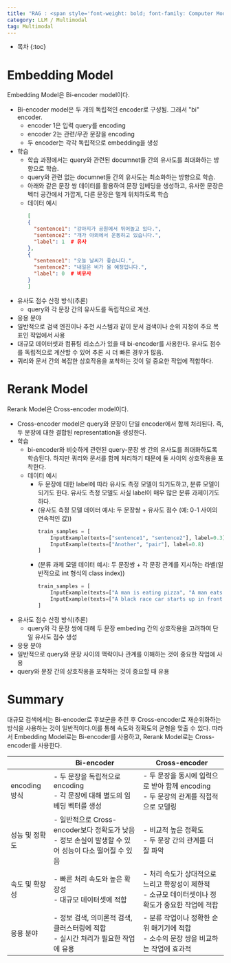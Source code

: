 ```yaml
---
title: "RAG : <span style='font-weight: bold; font-family: Computer Modern;'>Embedding</span> Model, <span style='font-weight: bold; font-family: Computer Modern;'>Reranking</span> Model"
category: LLM / Multimodal
tag: Multimodal
---
```








* 목차
{:toc}











# Embedding Model

Embedding Model은 Bi-encoder model이다. 

- Bi-encoder model은 두 개의 독립적인 encoder로 구성됨. 그래서 "bi" encoder.
  - encoder 1은 입력 query를 encoding
  - encoder 2는 관련/무관 문장을 encoding
  - 두 encoder는 각각 독립적으로 embedding을 생성
- 학습
  - 학습 과정에서는 query와 관련된 documnet들 간의 유사도를 최대화하는 방향으로 학습.
  - query와 관련 없는 documnet들 간의 유사도는 최소화하는 방향으로 학습.
  - 아래와 같은 문장 쌍 데이터를 활용하여 문장 임베딩을 생성하고, 유사한 문장은 벡터 공간에서 가깝게, 다른 문장은 멀게 위치하도록 학습
  - 데이터 예시
    ```json
    [
    {
      "sentence1": "강아지가 공원에서 뛰어놀고 있다.",
      "sentence2": "개가 야외에서 운동하고 있습니다.", 
      "label": 1  # 유사
    },
    {
      "sentence1": "오늘 날씨가 좋습니다.",
      "sentence2": "내일은 비가 올 예정입니다.",
      "label": 0  # 비유사
    }
    ]
    ```
- 유사도 점수 산정 방식(추론)
  - query와 각 문장 간의 유사도를 독립적으로 계산.
-  응용 분야
  - 일반적으로 검색 엔진이나 추천 시스템과 같이 문서 검색이나 순위 지정이 주요 목표인 작업에서 사용
  - 대규모 데이터셋과 컴퓨팅 리소스가 있을 때 bi-encoder를 사용한다. 유사도 점수를 독립적으로 계산할 수 있어 추론 시 더 빠른 경우가 많음.
  - 쿼리와 문서 간의 복잡한 상호작용을 포착하는 것이 덜 중요한 작업에 적합하다.

# Rerank Model

Rerank Model은 Cross-encoder model이다. 

- Cross-encoder model은 query와 문장이 단일 encoder에서 함께 처리된다. 즉, 두 문장에 대한 결합된 representation을 생성한다.
- 학습
  - bi-encoder와 비슷하게 관련된 query-문장 쌍 간의 유사도를 최대화하도록 학습된다. 하지만 쿼리와 문서를 함께 처리하기 때문에 둘 사이의 상호작용을 포착한다.
  - 데이터 예시
    - 두 문장에 대한 label에 따라 유사도 측정 모델이 되기도하고, 분류 모델이 되기도 한다. 유사도 측정 모델도 사실 label이 매우 많은 분류 과제이기도 하다.
    - (유사도 측정 모델 데이터 예시: 두 문장쌍 + 유사도 점수 (예: 0-1 사이의 연속적인 값))
      ```python
      train_samples = [
          InputExample(texts=["sentence1", "sentence2"], label=0.3),
          InputExample(texts=["Another", "pair"], label=0.8)
      ]
      ```
    - (분류 과제 모델 데이터 예시: 두 문장쌍 + 각 문장 관계를 지시하는 라벨(일반적으로 int 형식의 class index))
      ```python
      train_samples = [
          InputExample(texts=["A man is eating pizza", "A man eats something"], label=1),
          InputExample(texts=["A black race car starts up in front of a crowd of people.", "A man is driving down a lonely road."], label=0)
      ]
      ```
- 유사도 점수 산정 방식(추론)
  - query와 각 문장 쌍에 대해 두 문장 embeding 간의 상호작용을 고려하여 단일 유사도 점수 생성
-  응용 분야
  - 일반적으로 query와 문장 사이의 맥락이나 관계를 이해하는 것이 중요한 작업에 사용
  - query와 문장 간의 상호작용을 포착하는 것이 중요할 때 유용


# Summary

대규모 검색에서는 Bi-encoder로 후보군을 추린 후 Cross-encoder로 재순위화하는 방식을 사용하는 것이 일반적이다.이를 통해 속도와 정확도의 균형을 맞출 수 있다. 따라서 Embedding Model로는 Bi-encoder를 사용하고, Rerank Model로는 Cross-encoder를 사용한다.

|             | Bi-encoder                                                             | Cross-encoder                                                 |
| ----------- | ---------------------------------------------------------------------- | ------------------------------------------------------------- |
| encoding 방식 | \- 두 문장을 독립적으로 encoding<br>\- 각 문장에 대해 별도의 임베딩 벡터를 생성                  | \- 두 문장을 동시에 입력으로 받아 함께 encoding<br>\- 두 문장의 관계를 직접적으로 모델링    |
| 성능 및 정확도    | \- 일반적으로 Cross-encoder보다 정확도가 낮음<br>\- 정보 손실이 발생할 수 있어 성능이 다소 떨어질 수 있음 | \- 비교적 높은 정확도<br>\- 두 문장 간의 관계를 더 잘 파악                        |
| 속도 및 확장성    | \- 빠른 처리 속도와 높은 확장성<br>\- 대규모 데이터셋에 적합                                 | \- 처리 속도가 상대적으로 느리고 확장성이 제한적<br>\- 소규모 데이터셋이나 정확도가 중요한 작업에 적합 |
| 응용 분야       | \- 정보 검색, 의미론적 검색, 클러스터링에 적합<br>\- 실시간 처리가 필요한 작업에 유용                  | \- 분류 작업이나 정확한 순위 매기기에 적합<br>\- 소수의 문장 쌍을 비교하는 작업에 효과적        |
